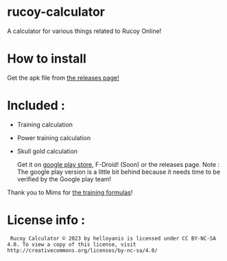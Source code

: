 # rucoy-calculator
A calculator for various things related to Rucoy Online!

# How to install
Get the apk file from [the releases page!](https://github.com/helloyanis/rucoy-calculator/releases/latest)

# Included :
- Training calculation
- Power training calculation
- Skull gold calculation

  Get it on [google play store](https://play.google.com/store/apps/details?id=com.helloyanis.rucoycalculator), F-Droid! (Soon) or the releases page.
  Note : The google play version is a little bit behind because it needs time to be verified by the Google play team!

Thank you to Mims for [the training formulas](https://github.com/Mimsqueeze/Mims-Rucoy-Calculator)!

# License info :
     Rucoy Calculator © 2023 by helloyanis is licensed under CC BY-NC-SA 4.0. To view a copy of this license, visit http://creativecommons.org/licenses/by-nc-sa/4.0/
